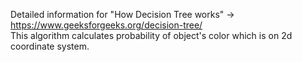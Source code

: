 Detailed information for "How Decision Tree works" -> https://www.geeksforgeeks.org/decision-tree/  
This algorithm calculates probability of object's color which is on 2d coordinate system.
